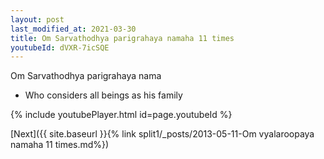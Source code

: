 ```yaml
---
layout: post
last_modified_at: 2021-03-30
title: Om Sarvathodhya parigrahaya namaha 11 times
youtubeId: dVXR-7icSQE
---
```

 
 
Om Sarvathodhya parigrahaya nama 
 
 -  Who considers all beings as his family 
 
  
 
  
 
 
 
 
 
 


{% include youtubePlayer.html id=page.youtubeId %}
 
[Next]({{ site.baseurl }}{% link  split1/_posts/2013-05-11-Om vyalaroopaya namaha 11 times.md%})
 
